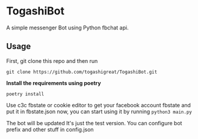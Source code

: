 # TogashiBot
A simple messenger Bot using Python fbchat api.
## Usage
First, git clone this repo and then run

```git clone https://github.com/togashigreat/TogashiBot.git```

**Install the requirements using poetry**

```poetry install```

Use c3c fbstate or cookie editor to get your facebook account fbstate and put it in fbstate.json
now, you can start using it by running
```python3 main.py```

The bot will be updated It's just the test version.
You can configure bot prefix and other stuff in config.json


